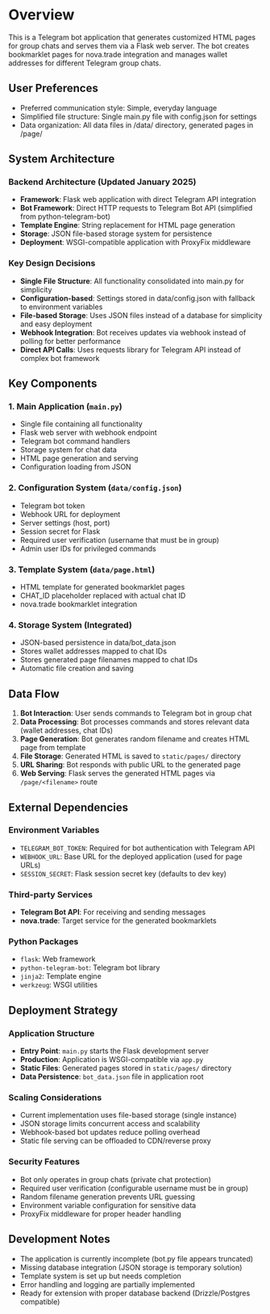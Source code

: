 # Overview

This is a Telegram bot application that generates customized HTML pages for group chats and serves them via a Flask web server. The bot creates bookmarklet pages for nova.trade integration and manages wallet addresses for different Telegram group chats.

## User Preferences

- Preferred communication style: Simple, everyday language
- Simplified file structure: Single main.py file with config.json for settings
- Data organization: All data files in /data/ directory, generated pages in /page/

## System Architecture

### Backend Architecture (Updated January 2025)
- **Framework**: Flask web application with direct Telegram API integration
- **Bot Framework**: Direct HTTP requests to Telegram Bot API (simplified from python-telegram-bot)
- **Template Engine**: String replacement for HTML page generation
- **Storage**: JSON file-based storage system for persistence
- **Deployment**: WSGI-compatible application with ProxyFix middleware

### Key Design Decisions
- **Single File Structure**: All functionality consolidated into main.py for simplicity
- **Configuration-based**: Settings stored in data/config.json with fallback to environment variables
- **File-based Storage**: Uses JSON files instead of a database for simplicity and easy deployment
- **Webhook Integration**: Bot receives updates via webhook instead of polling for better performance
- **Direct API Calls**: Uses requests library for Telegram API instead of complex bot framework

## Key Components

### 1. Main Application (`main.py`)
- Single file containing all functionality
- Flask web server with webhook endpoint
- Telegram bot command handlers
- Storage system for chat data
- HTML page generation and serving
- Configuration loading from JSON

### 2. Configuration System (`data/config.json`)
- Telegram bot token
- Webhook URL for deployment
- Server settings (host, port)
- Session secret for Flask
- Required user verification (username that must be in group)
- Admin user IDs for privileged commands

### 3. Template System (`data/page.html`)
- HTML template for generated bookmarklet pages
- CHAT_ID placeholder replaced with actual chat ID
- nova.trade bookmarklet integration

### 4. Storage System (Integrated)
- JSON-based persistence in data/bot_data.json
- Stores wallet addresses mapped to chat IDs
- Stores generated page filenames mapped to chat IDs
- Automatic file creation and saving

## Data Flow

1. **Bot Interaction**: User sends commands to Telegram bot in group chat
2. **Data Processing**: Bot processes commands and stores relevant data (wallet addresses, chat IDs)
3. **Page Generation**: Bot generates random filename and creates HTML page from template
4. **File Storage**: Generated HTML is saved to `static/pages/` directory
5. **URL Sharing**: Bot responds with public URL to the generated page
6. **Web Serving**: Flask serves the generated HTML pages via `/page/<filename>` route

## External Dependencies

### Environment Variables
- `TELEGRAM_BOT_TOKEN`: Required for bot authentication with Telegram API
- `WEBHOOK_URL`: Base URL for the deployed application (used for page URLs)
- `SESSION_SECRET`: Flask session secret key (defaults to dev key)

### Third-party Services
- **Telegram Bot API**: For receiving and sending messages
- **nova.trade**: Target service for the generated bookmarklets

### Python Packages
- `flask`: Web framework
- `python-telegram-bot`: Telegram bot library
- `jinja2`: Template engine
- `werkzeug`: WSGI utilities

## Deployment Strategy

### Application Structure
- **Entry Point**: `main.py` starts the Flask development server
- **Production**: Application is WSGI-compatible via `app.py`
- **Static Files**: Generated pages stored in `static/pages/` directory
- **Data Persistence**: `bot_data.json` file in application root

### Scaling Considerations
- Current implementation uses file-based storage (single instance)
- JSON storage limits concurrent access and scalability
- Webhook-based bot updates reduce polling overhead
- Static file serving can be offloaded to CDN/reverse proxy

### Security Features
- Bot only operates in group chats (private chat protection)
- Required user verification (configurable username must be in group)
- Random filename generation prevents URL guessing
- Environment variable configuration for sensitive data
- ProxyFix middleware for proper header handling

## Development Notes

- The application is currently incomplete (bot.py file appears truncated)
- Missing database integration (JSON storage is temporary solution)
- Template system is set up but needs completion
- Error handling and logging are partially implemented
- Ready for extension with proper database backend (Drizzle/Postgres compatible)